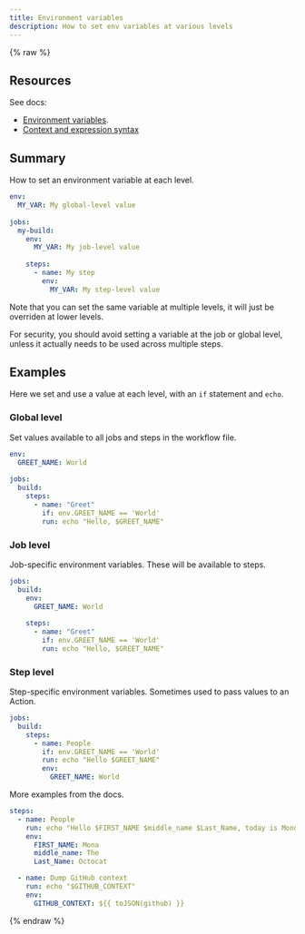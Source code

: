 ```yaml
---
title: Environment variables
description: How to set env variables at various levels
---
```


{% raw %}


## Resources

See docs:

- [Environment variables](https://docs.github.com/en/actions/reference/environment-variables).
- [Context and expression syntax](https://docs.github.com/en/actions/reference/context-and-expression-syntax-for-github-actions)


## Summary

How to set an environment variable at each level.

```yaml
env:
  MY_VAR: My global-level value
  
jobs:
  my-build:
    env: 
      MY_VAR: My job-level value
    
    steps:
      - name: My step
        env: 
          MY_VAR: My step-level value
```

Note that you can set the same variable at multiple levels, it will just be overriden at lower levels.

For security, you should avoid setting a variable at the job or global level, unless it actually needs to be used across multiple steps.


## Examples

Here we set and use a value at each level, with an `if` statement and `echo`.

### Global level

Set values available to all jobs and steps in the workflow file.

```yaml
env:
  GREET_NAME: World
  
jobs:
  build:
    steps:
      - name: "Greet"
        if: env.GREET_NAME == 'World'
        run: echo "Hello, $GREET_NAME"
```

### Job level

Job-specific environment variables. These will be available to steps.

```yaml
jobs:
  build:
    env:
      GREET_NAME: World
      
    steps:
      - name: "Greet"
        if: env.GREET_NAME == 'World'
        run: echo "Hello, $GREET_NAME"
```

### Step level

Step-specific environment variables. Sometimes used to pass values to an Action.

```yaml
jobs:
  build:
    steps:
      - name: People
        if: env.GREET_NAME == 'World'
        run: echo "Hello $GREET_NAME"
        env:
          GREET_NAME: World
```

More examples from the docs.

```yaml
steps:
  - name: People
    run: echo "Hello $FIRST_NAME $middle_name $Last_Name, today is Monday!"
    env:
      FIRST_NAME: Mona
      middle_name: The
      Last_Name: Octocat

  - name: Dump GitHub context
    run: echo "$GITHUB_CONTEXT"
    env:
      GITHUB_CONTEXT: ${{ toJSON(github) }}
```

{% endraw %}
